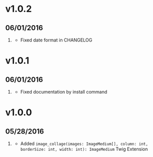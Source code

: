# v1.0.2
## 06/01/2016

1. [](#bugfix)
    * Fixed date format in CHANGELOG

# v1.0.1
## 06/01/2016

1. [](#bugfix)
    * Fixed documentation by install command

# v1.0.0
## 05/28/2016

1. [](#new)
    * Added `image_collage(images: ImageMedium[], column: int, borderSize: int, width: int): ImageMedium` Twig Extension
